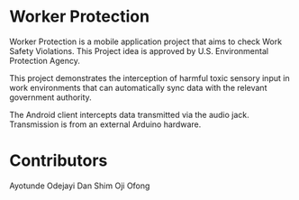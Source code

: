 Worker Protection
==============

Worker Protection is a mobile application project that aims to check Work Safety Violations. This Project idea is approved by U.S. Environmental Protection Agency.

This project demonstrates the interception of harmful toxic sensory input in work environments that can automatically sync data with the relevant government authority.

The Android client intercepts data transmitted via the audio jack. Transmission is from an external Arduino hardware.

Contributors
==============
Ayotunde Odejayi
Dan Shim
Oji Ofong

